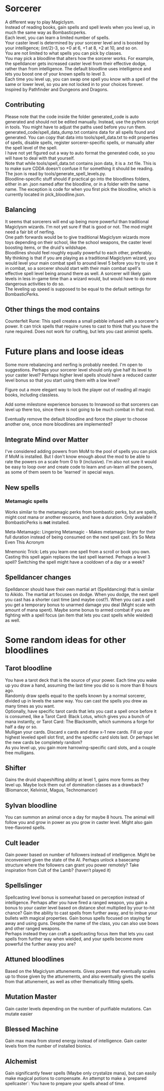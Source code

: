 # Sorcerer

A different way to play Magiclysm.<br>
Instead of reading books, gain spells and spell levels when you level up, in much the same way as Bombasticperks.<br>
Each level, you can learn a limited number of spells.<br>
Your caster level is determined by your sorcerer level and is boosted by your intelligence; (int/2)-3, so +0 at 6, +1 at 8, +2 at 10, and so on.<br>
You are not limited to what spells you can pick by classes.<br>
You may pick a bloodline that alters how the sorcerer works. For example, the spelldancer gets increased caster level from their effective dodge, rather than from intelligence. The default bloodline uses intelligence and lets you boost one of your known spells to level 3.<br>
Each time you level up, you can swap one spell you know with a spell of the same or lower level, so you are not locked in to your choices forever.<br>
Inspired by Pathfinder and Dungeons and Dragons.

## Contributing

Please note that the code inside the folder generated_code is auto generated and should not be edited manually. Instead, use the python script in tools. You might have to adjust the paths used before you run them.<br>
generated_code/spell_data_dump.txt contains data for all spells found and generated. You can copy that data into tools/spell_data.txt to edit properties of spells, disable spells, register sorcerer-specific spells, or manually alter the spell level of the spell.<br>
I have not yet figured out a way to auto format the generated code, so you will have to deal with that yourself.<br>
Note that while tools/spell_data.txt contains json data, it is a .txt file. This is to make sure CDDA doesn't confuse it for something it should be reading. The json is read by tools/generate_spell_levels.py.<br>
Bloodline-specific stuff should if practical go into the bloodlines folders, either in an .json named after the bloodline, or in a folder with the same name. The exception is code for when you first pick the bloodline, which is currently located in pick_bloodline.json.

## Balancing

It seems that sorcerers will end up being more powerful than traditional Magiclysm wizards. I'm not yet sure if that is good or not. The mod might need a fair bit of nerfing.<br>
One path forwards would be to give traditional Magiclysm wizards more toys depending on their school, like the school weapons, the caster level boosting items, or the druid's wildshape.<br>
Bloodlines should feel roughly equally powerful to each other, preferably.<br>
My thinking is that if you are playing as a traditional Magiclysm wizard, you would level your main combat spell to around level 5 before you try to use it in combat, so a sorcerer should start with their main combat spell's effective spell level being around there as well. A sorcerer will likely gain levels in less in-game time than a wizard would, but would have to do more dangerous activities to do so.<br>
The leveling up speed is supposed to be equal to the default settings for BombasticPerks.

## Other things the mod contains

Counterfeit Rune: This spell creates a small pebble infused with a sorcerer's power. It can trick spells that require runes to cast to think that you have the rune required. Does not work for crafting, but lets you cast animist spells.

# Future plans and loose ideas

Some more rebalancing and nerfing is probably needed. I'm open to suggestions. Perhaps your sorcerer level should only give half its level to your caster level? Perhaps higher level spells should have a reduced caster level bonus so that you start using them with a low level?

Figure out a more elegant way to lock the player out of reading all magic books, including classless.

Add some milestone experience bonuses to Innawood so that sorcerers can level up there too, since there is not going to be much combat in that mod.

Eventually remove the default bloodline and force the player to choose another one, once more bloodlines are implemented?

## Integrate Mind over Matter

I've considered adding powers from MoM to the pool of spells you can pick if MoM is installed. But I don't know enough about the mod to be able to rate the powers on a scale from 0 to 9 (inclusive). I'm also not sure it would be easy to loop over and create code to learn and un-learn all the posers, as some of them seem to be 'learned' in special ways.

## New spells

### Metamagic spells

Works similar to the metamagic perks from bombastic perks, but are spells, might cost mana or another resource, and have a duration. Only available if BombasticPerks is **not** installed.

Meta-Metamagic: Lingering Metamagic - Makes metamagic linger for their full duration instead of being consumed on the next spell cast. It’s So Meta Even This Acronym

Mnemonic Trick: Lets you learn one spell from a scroll or book you own. Casting this spell again replaces the last spell learned. Perhaps a level 3 spell? Switching the spell might have a cooldown of a day or a week?

## Spelldancer changes

Spelldancer should have their own martial art (Spelldancing) that is similar to Aikido. The martial art focuses on dodge. When you dodge, the next spell you cast has a shorter cast time (and maybe cost?). When you cast a spell you get a temporary bonus to unarmed damage you deal (Might scale with amount of mana spent). Maybe some bonus to armed combat if you are fighting with a spell focus (an item that lets you cast spells while wielded) as well.

# Some random ideas for other bloodlines

## Tarot bloodline

You have a tarot deck that is the source of your power. Each time you wake up you draw a hand, assuming the last time you did so is more than 8 hours ago.<br>
Randomly draw spells equal to the spells known by a normal sorcerer, divided up in levels the same way. You can cast the spells you drew as many times as you want.<br>
Optionally, have specific tarot cards that lets you cast a spell once before it is consumed, like a Tarot Card: Black Lotus, which gives you a bunch of mana instantly, or Tarot Card: The Blacksmith, which summons a forge for half a day or so.<br>
Mulligan your cards. Discard x cards and draw x-1 new cards. Fill up your highest leveled spell slot first, and the specific card slots last. Or perhaps let the new cards be completely random?<br>
As you level up, you gain more harrowing-specific card slots, and a couple free mulligans.

## Shifter

Gains the druid shapeshifting ability at level 1, gains more forms as they level up. Maybe lock them out of domination classes as a drawback? (Biomancer, Kelvinist, Magus, Technomancer)

## Sylvan bloodline

You can summon an animal once a day for maybe 8 hours. The animal will follow you and grow in power as you grow in caster level. Might also gain tree-flavored spells.

## Cult leader

Gain power based on number of followers instead of intelligence. Might be inconvenient given the state of the AI. Perhaps unlock a basecamp structure where the followers can grant you power remotely? Take inspiration from Cult of the Lamb? (haven’t played it)

## Spellslinger

Spellcasting level bonus is somewhat based on perception instead of intelligence. Perhaps after you have fired a ranged weapon, you gain a bonus to your caster level based on distance shot multiplied by your to-hit chance? Gain the ability to cast spells from further away, and to imbue your bullets with magical properties. Gain bonus spells focused on staying far away and using guns. Despite the name of the class, you can also use bows and other ranged weapons.<br>
Perhaps instead they can craft a spellcasting focus item that lets you cast spells from further way when wielded, and your spells become more powerful the further away you are?

## Attuned bloodlines

Based on the Magiclysm attunements. Gives powers that eventually scales up to those given by the attunements, and also eventually gives the spells from that attunement, as well as other thematically fitting spells.

## Mutation Master

Gain caster levels depending on the number of purifiable mutations. Can mutate easier

## Blessed Machine

Gain max mana from stored energy instead of intelligence. Gain caster levels from the number of installed bionics.

## Alchemist

Gain significantly fewer spells (Maybe only crystalize mana), but can easily make magical potions to compensate. An attempt to make a ´prepared spellcaster´: You have to prepare your spells ahead of time.
